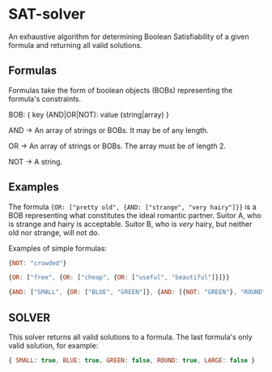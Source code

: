 # SAT-solver

An exhaustive algorithm for determining Boolean Satisfiability of a given formula and returning all valid solutions.

## Formulas

Formulas take the form of boolean objects (BOBs) representing the formula's constraints.

BOB: { key (AND|OR|NOT): value (string|array) } 

AND  ->  An array of strings or BOBs. It may be of any length.

OR   ->  An array of strings or BOBs. The array must be of length 2.

NOT  ->  A string. 

## Examples

The formula `{OR: ["pretty old", {AND: ["strange", "very hairy"]}}` is a BOB representing what constitutes the ideal romantic partner. Suitor A, who is strange and hairy is acceptable. Suitor B, who is *very* hairy, but neither old nor strange, will not do. 

Examples of simple formulas:

```javascript
{NOT: "crowded"}
```

```javascript
{OR: ["free", {OR: ["cheap", {OR: ["useful", "beautiful"]}]}}
```

```javascript
{AND: ["SMALL", {OR: ["BLUE", "GREEN"]}, {AND: [{NOT: "GREEN"}, "ROUND"]}, {NOT: "LARGE"}]}
 ``` 

## SOLVER

This solver returns all valid solutions to a formula. The last formula's only valid solution, for example:
 
 ```javascript
 { SMALL: true, BLUE: true, GREEN: false, ROUND: true, LARGE: false }
 ```

